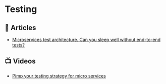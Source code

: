 # Testing

## 📕 Articles
- [Microservices test architecture. Can you sleep well without end-to-end tests?](https://threedots.tech/post/microservices-test-architecture/)

## 📺 Videos
- [Pimp your testing strategy for micro services](https://www.youtube.com/watch?v=mjpCsL-Wpos)